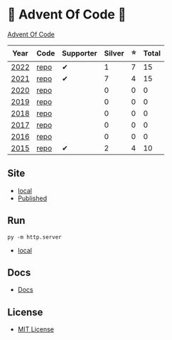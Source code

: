 # 🎄 Advent Of Code 🎄

[Advent Of Code](https://adventofcode.com/)

| Year                                   | Code                                                   | Supporter | Silver | ⭐  | Total |
| -------------------------------------- | ------------------------------------------------------ | --------- | ------ | --- | ----- |
| [2022](https://adventofcode.com/2022/) | [repo](https://github.com/AlexHedley/adventofcode2022) | ✔         | 1      | 7   | 15    |
| [2021](https://adventofcode.com/2021/) | [repo](https://github.com/AlexHedley/adventofcode2021) | ✔         | 7      | 4   | 15    |
| [2020](https://adventofcode.com/2020/) | [repo](https://github.com/AlexHedley/adventofcode2020) |           | 0      | 0   | 0     |
| [2019](https://adventofcode.com/2019/) | [repo](https://github.com/AlexHedley/adventofcode2019) |           | 0      | 0   | 0     |
| [2018](https://adventofcode.com/2018/) | [repo](https://github.com/AlexHedley/adventofcode2018) |           | 0      | 0   | 0     |
| [2017](https://adventofcode.com/2017/) | [repo](https://github.com/AlexHedley/adventofcode2017) |           | 0      | 0   | 0     |
| [2016](https://adventofcode.com/2016/) | [repo](https://github.com/AlexHedley/adventofcode2016) |           | 0      | 0   | 0     |
| [2015](https://adventofcode.com/2015/) | [repo](https://github.com/AlexHedley/adventofcode2015) | ✔         | 2      | 4   | 10    |

## Site

- [local](http://localhost:8000/)
- [Published](https://alexhedley.github.io/adventofcode)

## Run

`py -m http.server`

- [local](http://localhost:8000/)

## Docs

- [Docs](docs/README.md)

## License

- [MIT License](LICENSE)
